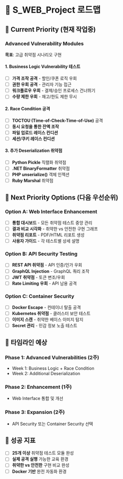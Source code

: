 # 🚀 S_WEB_Project 로드맵

## 🔄 Current Priority (현재 작업중)
### Advanced Vulnerability Modules
**목표**: 고급 취약점 시나리오 구현

#### 1. Business Logic Vulnerability 테스트
- [ ] **가격 조작 공격** - 할인/쿠폰 로직 우회
- [ ] **권한 우회 공격** - 관리자 기능 접근
- [ ] **워크플로우 우회** - 결제/승인 프로세스 건너뛰기
- [ ] **수량 제한 우회** - 재고/한도 제한 무시

#### 2. Race Condition 공격
- [ ] **TOCTOU (Time-of-Check-Time-of-Use)** 공격
- [ ] **동시 요청을 통한 잔액 조작**
- [ ] **파일 업로드 레이스 컨디션**
- [ ] **세션/쿠키 레이스 컨디션**

#### 3. 추가 Deserialization 취약점
- [ ] **Python Pickle** 직렬화 취약점
- [ ] **.NET BinaryFormatter** 취약점
- [ ] **PHP unserialize()** 객체 인젝션
- [ ] **Ruby Marshal** 취약점

## 🚀 Next Priority Options (다음 우선순위)

### Option A: Web Interface Enhancement
- [ ] **통합 대시보드** - 모든 취약점 테스트 중앙 관리
- [ ] **결과 비교 시각화** - 취약한 vs 안전한 구현 그래프
- [ ] **취약점 리포트** - PDF/HTML 리포트 생성
- [ ] **사용자 가이드** - 각 테스트별 상세 설명

### Option B: API Security Testing  
- [ ] **REST API 취약점** - API 인증/인가 우회
- [ ] **GraphQL Injection** - GraphQL 쿼리 조작
- [ ] **JWT 취약점** - 토큰 변조/우회
- [ ] **Rate Limiting 우회** - API 남용 공격

### Option C: Container Security
- [ ] **Docker Escape** - 컨테이너 탈출 공격
- [ ] **Kubernetes 취약점** - 클러스터 보안 테스트
- [ ] **이미지 스캔** - 취약한 베이스 이미지 탐지
- [ ] **Secret 관리** - 민감 정보 노출 테스트

## 📅 타임라인 예상

### Phase 1: Advanced Vulnerabilities (2주)
- Week 1: Business Logic + Race Condition
- Week 2: Additional Deserialization

### Phase 2: Enhancement (1주)
- Web Interface 통합 및 개선

### Phase 3: Expansion (2주)  
- API Security 또는 Container Security 선택

## 🎯 성공 지표
- [ ] **25개 이상** 취약점 테스트 모듈 완성
- [ ] **실제 공격 실행** 가능한 교육 환경
- [ ] **취약한 vs 안전한** 구현 비교 완성
- [ ] **Docker 기반** 완전 자동화 환경